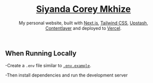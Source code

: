 <div align="center">
    <a href="https://url.com"><h1 align="center">Siyanda Corey Mkhize</h1></a>

My personal website, built with [Next.js](https://nextjs.org/), [Tailwind CSS](https://tailwindcss.com/), [Upstash](https://upstash.com?ref=chronark.com), [Contentlayer](https://www.contentlayer.dev/) and deployed to [Vercel](https://vercel.com/).

</div>

<br/>

## When Running Locally

-Create a `.env` file similar to [`.env.example`](https://github.com/chronark/chronark.com/blob/main/.env.example).

-Then install dependencies and run the development server
